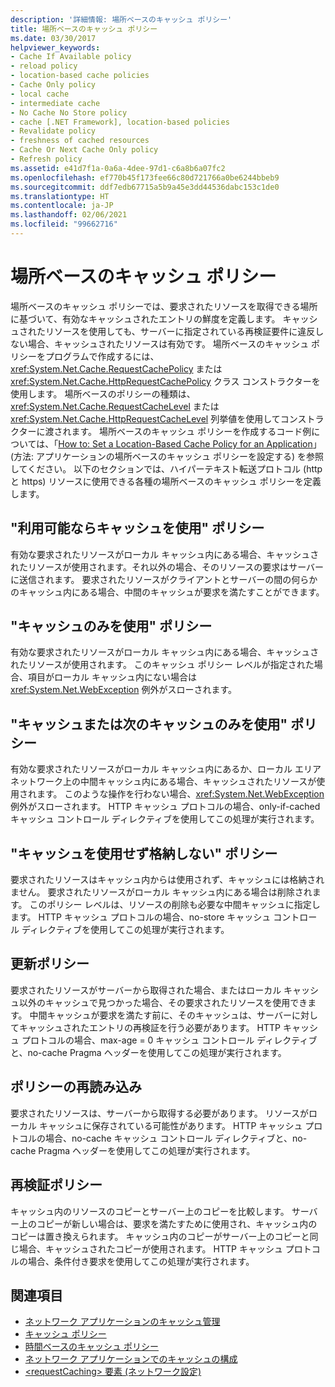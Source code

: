 ```yaml
---
description: '詳細情報: 場所ベースのキャッシュ ポリシー'
title: 場所ベースのキャッシュ ポリシー
ms.date: 03/30/2017
helpviewer_keywords:
- Cache If Available policy
- reload policy
- location-based cache policies
- Cache Only policy
- local cache
- intermediate cache
- No Cache No Store policy
- cache [.NET Framework], location-based policies
- Revalidate policy
- freshness of cached resources
- Cache Or Next Cache Only policy
- Refresh policy
ms.assetid: e41d7f1a-0a6a-4dee-97d1-c6a8b6a07fc2
ms.openlocfilehash: ef770b45f173fee66c80d721766a0be6244bbeb9
ms.sourcegitcommit: ddf7edb67715a5b9a45e3dd44536dabc153c1de0
ms.translationtype: HT
ms.contentlocale: ja-JP
ms.lasthandoff: 02/06/2021
ms.locfileid: "99662716"
---
```

# <a name="location-based-cache-policies"></a>場所ベースのキャッシュ ポリシー

場所ベースのキャッシュ ポリシーでは、要求されたリソースを取得できる場所に基づいて、有効なキャッシュされたエントリの鮮度を定義します。 キャッシュされたリソースを使用しても、サーバーに指定されている再検証要件に違反しない場合、キャッシュされたリソースは有効です。 場所ベースのキャッシュ ポリシーをプログラムで作成するには、<xref:System.Net.Cache.RequestCachePolicy> または <xref:System.Net.Cache.HttpRequestCachePolicy> クラス コンストラクターを使用します。 場所ベースのポリシーの種類は、<xref:System.Net.Cache.RequestCacheLevel> または <xref:System.Net.Cache.HttpRequestCacheLevel> 列挙値を使用してコンストラクターに渡されます。 場所ベースのキャッシュ ポリシーを作成するコード例については、「[How to: Set a Location-Based Cache Policy for an Application](how-to-set-a-location-based-cache-policy-for-an-application.md)」(方法: アプリケーションの場所ベースのキャッシュ ポリシーを設定する) を参照してください。 以下のセクションでは、ハイパーテキスト転送プロトコル (http と https) リソースに使用できる各種の場所ベースのキャッシュ ポリシーを定義します。  
  
## <a name="cache-if-available-policy"></a>"利用可能ならキャッシュを使用" ポリシー  

 有効な要求されたリソースがローカル キャッシュ内にある場合、キャッシュされたリソースが使用されます。それ以外の場合、そのリソースの要求はサーバーに送信されます。 要求されたリソースがクライアントとサーバーの間の何らかのキャッシュ内にある場合、中間のキャッシュが要求を満たすことができます。  
  
## <a name="cache-only-policy"></a>"キャッシュのみを使用" ポリシー  

 有効な要求されたリソースがローカル キャッシュ内にある場合、キャッシュされたリソースが使用されます。 このキャッシュ ポリシー レベルが指定された場合、項目がローカル キャッシュ内にない場合は <xref:System.Net.WebException> 例外がスローされます。  
  
## <a name="cache-or-next-cache-only-policy"></a>"キャッシュまたは次のキャッシュのみを使用" ポリシー  

 有効な要求されたリソースがローカル キャッシュ内にあるか、ローカル エリア ネットワーク上の中間キャッシュ内にある場合、キャッシュされたリソースが使用されます。 このような操作を行わない場合、<xref:System.Net.WebException> 例外がスローされます。 HTTP キャッシュ プロトコルの場合、only-if-cached キャッシュ コントロール ディレクティブを使用してこの処理が実行されます。  
  
## <a name="no-cache-no-store-policy"></a>"キャッシュを使用せず格納しない" ポリシー  

 要求されたリソースはキャッシュ内からは使用されず、キャッシュには格納されません。 要求されたリソースがローカル キャッシュ内にある場合は削除されます。 このポリシー レベルは、リソースの削除も必要な中間キャッシュに指定します。 HTTP キャッシュ プロトコルの場合、no-store キャッシュ コントロール ディレクティブを使用してこの処理が実行されます。  
  
## <a name="refresh-policy"></a>更新ポリシー  

 要求されたリソースがサーバーから取得された場合、またはローカル キャッシュ以外のキャッシュで見つかった場合、その要求されたリソースを使用できます。 中間キャッシュが要求を満たす前に、そのキャッシュは、サーバーに対してキャッシュされたエントリの再検証を行う必要があります。 HTTP キャッシュ プロトコルの場合、max-age = 0 キャッシュ コントロール ディレクティブと、no-cache Pragma ヘッダーを使用してこの処理が実行されます。  
  
## <a name="reload-policy"></a>ポリシーの再読み込み  

 要求されたリソースは、サーバーから取得する必要があります。 リソースがローカル キャッシュに保存されている可能性があります。 HTTP キャッシュ プロトコルの場合、no-cache キャッシュ コントロール ディレクティブと、no-cache Pragma ヘッダーを使用してこの処理が実行されます。  
  
## <a name="revalidate-policy"></a>再検証ポリシー  

 キャッシュ内のリソースのコピーとサーバー上のコピーを比較します。 サーバー上のコピーが新しい場合は、要求を満たすために使用され、キャッシュ内のコピーは置き換えられます。 キャッシュ内のコピーがサーバー上のコピーと同じ場合、キャッシュされたコピーが使用されます。 HTTP キャッシュ プロトコルの場合、条件付き要求を使用してこの処理が実行されます。  
  
## <a name="see-also"></a>関連項目

- [ネットワーク アプリケーションのキャッシュ管理](cache-management-for-network-applications.md)
- [キャッシュ ポリシー](cache-policy.md)
- [時間ベースのキャッシュ ポリシー](time-based-cache-policies.md)
- [ネットワーク アプリケーションでのキャッシュの構成](configuring-caching-in-network-applications.md)
- [\<requestCaching> 要素 (ネットワーク設定)](../configure-apps/file-schema/network/requestcaching-element-network-settings.md)
